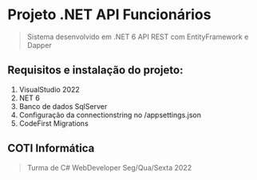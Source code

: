 # Projeto .NET API Funcionários
> Sistema desenvolvido em .NET 6 API REST com EntityFramework e Dapper
## Requisitos e instalação do projeto:
1. VisualStudio 2022
2. NET 6
3. Banco de dados SqlServer
4. Configuração da connectionstring no /appsettings.json
5. CodeFirst Migrations
## COTI Informática
> Turma de C# WebDeveloper Seg/Qua/Sexta 2022